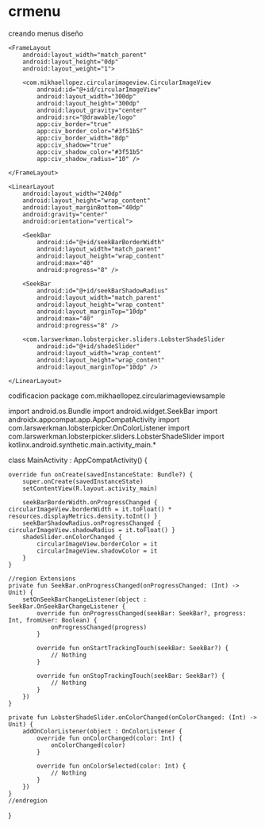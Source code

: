 # crmenu
creando menus
diseño
<LinearLayout xmlns:android="http://schemas.android.com/apk/res/android"
    xmlns:app="http://schemas.android.com/apk/res-auto"
    android:layout_width="match_parent"
    android:layout_height="match_parent"
    android:gravity="center"
    android:orientation="vertical">

    <FrameLayout
        android:layout_width="match_parent"
        android:layout_height="0dp"
        android:layout_weight="1">

        <com.mikhaellopez.circularimageview.CircularImageView
            android:id="@+id/circularImageView"
            android:layout_width="300dp"
            android:layout_height="300dp"
            android:layout_gravity="center"
            android:src="@drawable/logo"
            app:civ_border="true"
            app:civ_border_color="#3f51b5"
            app:civ_border_width="8dp"
            app:civ_shadow="true"
            app:civ_shadow_color="#3f51b5"
            app:civ_shadow_radius="10" />

    </FrameLayout>

    <LinearLayout
        android:layout_width="240dp"
        android:layout_height="wrap_content"
        android:layout_marginBottom="40dp"
        android:gravity="center"
        android:orientation="vertical">

        <SeekBar
            android:id="@+id/seekBarBorderWidth"
            android:layout_width="match_parent"
            android:layout_height="wrap_content"
            android:max="40"
            android:progress="8" />

        <SeekBar
            android:id="@+id/seekBarShadowRadius"
            android:layout_width="match_parent"
            android:layout_height="wrap_content"
            android:layout_marginTop="10dp"
            android:max="40"
            android:progress="8" />

        <com.larswerkman.lobsterpicker.sliders.LobsterShadeSlider
            android:id="@+id/shadeSlider"
            android:layout_width="wrap_content"
            android:layout_height="wrap_content"
            android:layout_marginTop="10dp" />

    </LinearLayout>

</LinearLayout>
codificacion
package com.mikhaellopez.circularimageviewsample

import android.os.Bundle
import android.widget.SeekBar
import androidx.appcompat.app.AppCompatActivity
import com.larswerkman.lobsterpicker.OnColorListener
import com.larswerkman.lobsterpicker.sliders.LobsterShadeSlider
import kotlinx.android.synthetic.main.activity_main.*

class MainActivity : AppCompatActivity() {

    override fun onCreate(savedInstanceState: Bundle?) {
        super.onCreate(savedInstanceState)
        setContentView(R.layout.activity_main)

        seekBarBorderWidth.onProgressChanged { circularImageView.borderWidth = it.toFloat() * resources.displayMetrics.density.toInt() }
        seekBarShadowRadius.onProgressChanged { circularImageView.shadowRadius = it.toFloat() }
        shadeSlider.onColorChanged {
            circularImageView.borderColor = it
            circularImageView.shadowColor = it
        }
    }

    //region Extensions
    private fun SeekBar.onProgressChanged(onProgressChanged: (Int) -> Unit) {
        setOnSeekBarChangeListener(object : SeekBar.OnSeekBarChangeListener {
            override fun onProgressChanged(seekBar: SeekBar?, progress: Int, fromUser: Boolean) {
                onProgressChanged(progress)
            }

            override fun onStartTrackingTouch(seekBar: SeekBar?) {
                // Nothing
            }

            override fun onStopTrackingTouch(seekBar: SeekBar?) {
                // Nothing
            }
        })
    }

    private fun LobsterShadeSlider.onColorChanged(onColorChanged: (Int) -> Unit) {
        addOnColorListener(object : OnColorListener {
            override fun onColorChanged(color: Int) {
                onColorChanged(color)
            }

            override fun onColorSelected(color: Int) {
                // Nothing
            }
        })
    }
    //endregion

}
